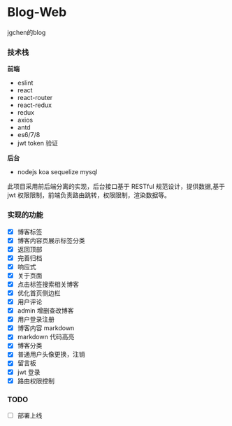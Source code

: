 # Blog-Web
jgchen的blog
### 技术栈

**前端**

- eslint
- react
- react-router
- react-redux
- redux
- axios
- antd
- es6/7/8
- jwt token 验证

**后台**

- nodejs koa sequelize mysql

此项目采用前后端分离的实现，后台接口基于 RESTful 规范设计，提供数据,基于 jwt 权限限制，前端负责路由跳转，权限限制，渲染数据等。

### 实现的功能

- [x] 博客标签
- [x] 博客内容页展示标签分类
- [x] 返回顶部
- [x] 完善归档
- [x] 响应式
- [x] 关于页面
- [x] 点击标签搜索相关博客
- [x] 优化首页侧边栏
- [x] 用户评论
- [x] admin 增删查改博客
- [x] 用户登录注册
- [x] 博客内容 markdown
- [x] markdown 代码高亮
- [x] 博客分类
- [x] 普通用户头像更换，注销
- [x] 留言板
- [x] jwt 登录
- [x] 路由权限控制

### TODO

- [ ] 部署上线



